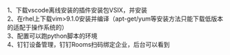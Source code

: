 1、下载vscode离线安装的插件安装包VSIX，并安装<br>
2、在rhel上下载vim>9.1.0安装并编译（apt-get/yum等安装方法只能下载低版本的适配于操作系统的）<br>
3、配置可以跑python脚本的环境<br>
4、钉钉设备管理，钉钉Rooms扫码绑定企业，后台可以看到<br>
